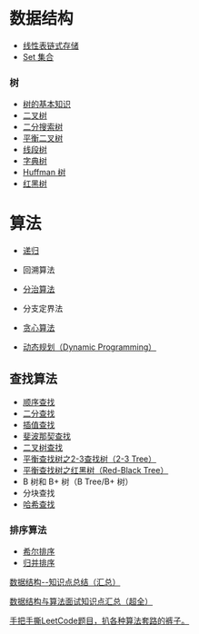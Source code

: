 # 数据结构

* [线性表链式存储](https://github.com/ZhangMiao147/android_learning_notes/blob/master/DataStructure/数据结构/线性表链式存储.md)
* [Set 集合](https://github.com/ZhangMiao147/android_learning_notes/blob/master/DataStructure/数据结构/Set集合.md)

### 树

* [树的基本知识](https://github.com/ZhangMiao147/android_learning_notes/blob/master/DataStructure/数据结构/树/树的基本知识.md)
* [二叉树](https://github.com/ZhangMiao147/android_learning_notes/blob/master/DataStructure/数据结构/树/二叉树.md)
* [二分搜索树](https://github.com/ZhangMiao147/android_learning_notes/blob/master/DataStructure/数据结构/树/二分搜索树.md)
* [平衡二叉树](https://github.com/ZhangMiao147/android_learning_notes/blob/master/DataStructure/数据结构/树/平衡二叉树.md)
* [线段树](https://github.com/ZhangMiao147/android_learning_notes/blob/master/DataStructure/数据结构/树/线段树.md)
* [字典树](https://github.com/ZhangMiao147/android_learning_notes/blob/master/DataStructure/数据结构/树/字典树.md)
* [Huffman 树](https://github.com/ZhangMiao147/android_learning_notes/blob/master/DataStructure/数据结构/树/Huffman树.md)
* [红黑树](https://github.com/ZhangMiao147/android_learning_notes/blob/master/DataStructure/数据结构/树/红黑树.md)

# 算法

* [递归](https://github.com/ZhangMiao147/android_learning_notes/blob/master/DataStructure/算法/递归.md)
* 回溯算法

* [分治算法](https://github.com/ZhangMiao147/android_learning_notes/blob/master/DataStructure/算法/分治算法.md)

* 分支定界法

* [贪心算法](https://github.com/ZhangMiao147/android_learning_notes/blob/master/DataStructure/算法/贪心算法.md)

* [动态规划（Dynamic Programming）](https://github.com/ZhangMiao147/android_learning_notes/blob/master/DataStructure/算法/动态规划.md)



## 查找算法

* [顺序查找](https://github.com/ZhangMiao147/android_learning_notes/blob/master/DataStructure/算法/查找算法/顺序查找.md)
* [二分查找](https://github.com/ZhangMiao147/android_learning_notes/blob/master/DataStructure/算法/查找算法/二分查找.md)
* [插值查找](https://github.com/ZhangMiao147/android_learning_notes/blob/master/DataStructure/算法/查找算法/插值查找.md)
* [斐波那契查找](https://github.com/ZhangMiao147/android_learning_notes/blob/master/DataStructure/算法/查找算法/斐波那契查找.md)
* [二叉树查找](https://github.com/ZhangMiao147/android_learning_notes/blob/master/DataStructure/算法/查找算法/二叉树查找.md)
* [平衡查找树之2-3查找树（2-3 Tree）](https://github.com/ZhangMiao147/android_learning_notes/blob/master/DataStructure/算法/查找算法/平衡查找树之2-3查找树.md)
* [平衡查找树之红黑树（Red-Black Tree）](https://github.com/ZhangMiao147/android_learning_notes/blob/master/DataStructure/算法/查找算法/平衡查找树之红黑树.md)
* B 树和 B+ 树（B Tree/B+ 树）
* 分块查找
* [哈希查找](https://github.com/ZhangMiao147/android_learning_notes/blob/master/DataStructure/算法/查找算法/哈希查找.md)

### 排序算法

* [希尔排序](https://github.com/ZhangMiao147/android_learning_notes/blob/master/DataStructure/算法/排序算法/希尔排序.md)
* [归并排序](https://github.com/ZhangMiao147/android_learning_notes/blob/master/DataStructure/算法/排序算法/归并排序.md)



[数据结构--知识点总结（汇总）](https://blog.csdn.net/Void_worker/article/details/81058133)

[数据结构与算法面试知识点汇总（超全）](https://blog.csdn.net/CSDN_dzh/article/details/86724458)

[手把手撕LeetCode题目，扒各种算法套路的裤子。](https://github.com/labuladong/fucking-algorithm)

